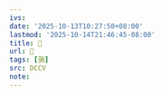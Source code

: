 ```yaml
---
ivs:
date: '2025-10-13T10:27:50+08:00'
lastmod: '2025-10-14T21:46:45-08:00'
title: 􄌍
url: 􄌍
tags: [㣂]
src: DCCV
note:
---
```


